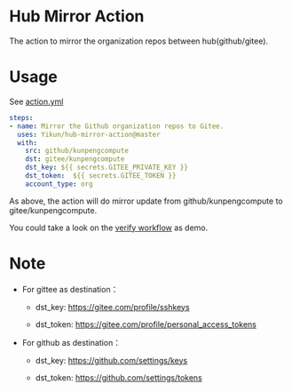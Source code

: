 # Hub Mirror Action
The action to mirror the organization repos between hub(github/gitee).

# Usage

See [action.yml](action.yml)

```yaml
steps:
- name: Mirror the Github organization repos to Gitee.
  uses: Yikun/hub-mirror-action@master
  with:
    src: github/kunpengcompute
    dst: gitee/kunpengcompute
    dst_key: ${{ secrets.GITEE_PRIVATE_KEY }}
    dst_token:  ${{ secrets.GITEE_TOKEN }}
    account_type: org
```

As above, the action will do mirror update from github/kunpengcompute to gitee/kunpengcompute.

You could take a look on the [verify workflow](https://github.com/Yikun/hub-mirror-action/blob/master/.github/workflows/verify-on-ubuntu.yml) as demo.

# Note

- For gittee as destination：

  - dst_key: https://gitee.com/profile/sshkeys

  - dst_token: https://gitee.com/profile/personal_access_tokens

- For github as destination：

  - dst_key: https://github.com/settings/keys

  - dst_token: https://github.com/settings/tokens
